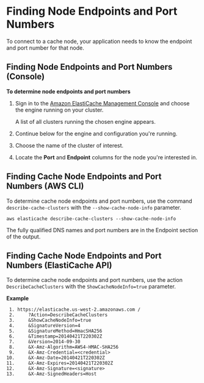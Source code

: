 # Finding Node Endpoints and Port Numbers<a name="ClientConfig.FindingEndpointsAndPorts"></a>

To connect to a cache node, your application needs to know the endpoint and port number for that node\.

## Finding Node Endpoints and Port Numbers \(Console\)<a name="ClientConfig.FindingEndpointsAndPorts.CON"></a>

 **To determine node endpoints and port numbers** 

1. Sign in to the [Amazon ElastiCache Management Console](https://aws.amazon.com/elasticache) and choose the engine running on your cluster\.

   A list of all clusters running the chosen engine appears\.

1. Continue below for the engine and configuration you're running\.

1. Choose the name of the cluster of interest\.

1. Locate the **Port** and **Endpoint** columns for the node you're interested in\.

## Finding Cache Node Endpoints and Port Numbers \(AWS CLI\)<a name="ClientConfig.FindingEndpointsAndPorts.CLI"></a>

To determine cache node endpoints and port numbers, use the command `describe-cache-clusters` with the `--show-cache-node-info` parameter\.

```
aws elasticache describe-cache-clusters --show-cache-node-info 
```

The fully qualified DNS names and port numbers are in the Endpoint section of the output\.

## Finding Cache Node Endpoints and Port Numbers \(ElastiCache API\)<a name="ClientConfig.FindingEndpointsAndPorts.API"></a>

To determine cache node endpoints and port numbers, use the action `DescribeCacheClusters` with the `ShowCacheNodeInfo=true` parameter\.

**Example**  

```
 1. https://elasticache.us-west-2.amazonaws.com /
 2.     ?Action=DescribeCacheClusters
 3.     &ShowCacheNodeInfo=true
 4.     &SignatureVersion=4
 5.     &SignatureMethod=HmacSHA256
 6.     &Timestamp=20140421T220302Z
 7.     &Version=2014-09-30   
 8.     &X-Amz-Algorithm=AWS4-HMAC-SHA256
 9.     &X-Amz-Credential=<credential>
10.     &X-Amz-Date=20140421T220302Z
11.     &X-Amz-Expires=20140421T220302Z
12.     &X-Amz-Signature=<signature>
13.     &X-Amz-SignedHeaders=Host
```